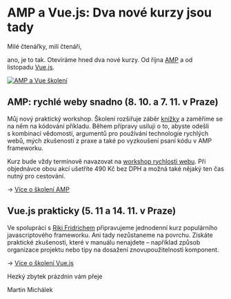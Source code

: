 # AMP a Vue.js: Dva nové kurzy jsou tady

Milé čtenářky, milí čtenáři,

ano, je to tak. Otevíráme hned dva nové kurzy. Od října [AMP](https://www.vzhurudolu.cz/kurzy/amp) a od listopadu [Vue.js](https://www.vzhurudolu.cz/kurzy/vue-js).

[![AMP a Vue školení](https://gallery.mailchimp.com/d6be2f1899eba6a7651157403/images/77bc91fc-7e11-41af-82f5-c0eb8199c39d.png)](https://www.vzhurudolu.cz/kurzy)

## AMP: rychlé weby snadno (8. 10. a 7. 11. v Praze)

Můj nový praktický workshop. Školení rozšiřuje záběr [knížky](https://www.vzhurudolu.cz/ebook-amp/) a zaměříme se na něm na kódování příkladu. Během přípravy usiluji o to, abyste odešli s kombinací vědomostí, argumentů pro používání technologie rychlých webů, mých zkušeností z praxe a také po vyzkoušení psaní kódu v AMP frameworku.

Kurz bude vždy termínově navazovat na [workshop rychlosti webu](https://www.vzhurudolu.cz/kurzy/rychlost-nacitani). Při objednávce obou akcí ušetříte 490 Kč bez DPH a možná také nějaký ten čas nutný pro cestování.

→ [Více o školení AMP](https://www.vzhurudolu.cz/kurzy/amp)

## Vue.js prakticky (5. 11 a 14. 11. v Praze)

Ve spolupráci s [Riki Fridrichem](https://www.vzhurudolu.cz/lektori/riki-fridrich) připravujeme jednodenní kurz populárního javascriptového frameworku. Ani tady nezůstaneme na povrchu. Získáte praktické zkušenosti, které v manuálu nenajdete – například způsob organizace projektu nebo tipy na dosažení znovupoužitelnosti komponent.

→ [Více o školení Vue.js](https://www.vzhurudolu.cz/kurzy/vue-js)

Hezký zbytek prázdnin vám přeje

Martin Michálek